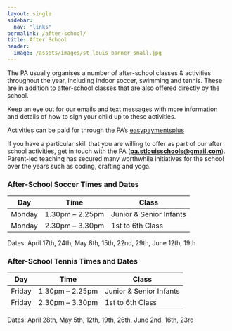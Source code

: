 ```yaml
---
layout: single
sidebar:
  nav: "links"
permalink: /after-school/
title: After School
header:
  image: /assets/images/st_louis_banner_small.jpg
---
```


The PA usually organises a number of after-school classes & activities throughout the year, including indoor soccer, swimming and tennis. These are in addition to after-school classes that are also offered directly by the school.

Keep an eye out for our emails and text messages with more information and details of how to sign your child up to these activities.

Activities can be paid for through the PA’s [easypaymentsplus](https://pay.easypaymentsplus.com/feepay1v2.aspx?id=885)


If you have a particular skill that you are willing to offer as part of our after school activities, get in touch with the PA (**pa.stlouisschools@gmail.com**). Parent-led teaching has secured many worthwhile initiatives for the school over the years such as coding, crafting and yoga.

### After-School Soccer Times and Dates

|Day|Time|Class|
|---|----|-----|
|Monday|	1.30pm – 2.25pm|	Junior & Senior Infants|
|Monday|	2.30pm – 3.30pm|	1st to 6th Class|

Dates: April 17th, 24th, May 8th, 15th, 22nd, 29th, June 12th, 19th


### After-School Tennis Times and Dates

| Day |	Time| 	Class |
|-----|-----|---------|
|Friday|	1.30pm – 2.25pm	| Junior & Senior Infants |
|Friday|	2.30pm – 3.30pm	| 1st to 6th Class        |

Dates: April 28th, May 5th, 12th, 19th, 26th, June 2nd, 16th, 23rd